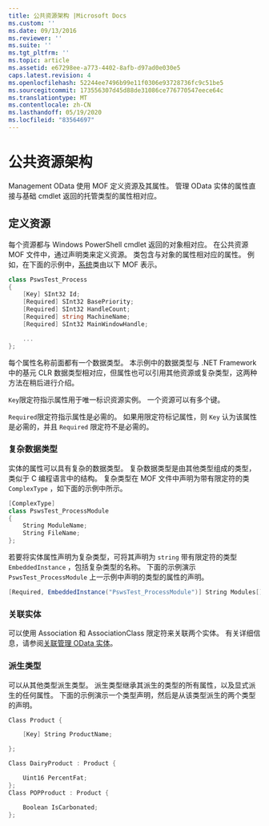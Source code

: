 ```yaml
---
title: 公共资源架构 |Microsoft Docs
ms.custom: ''
ms.date: 09/13/2016
ms.reviewer: ''
ms.suite: ''
ms.tgt_pltfrm: ''
ms.topic: article
ms.assetid: e67298ee-a773-4402-8afb-d97ad0e030e5
caps.latest.revision: 4
ms.openlocfilehash: 52244ee7496b99e11f0306e93728736fc9c51be5
ms.sourcegitcommit: 173556307d45d88de31086ce776770547eece64c
ms.translationtype: MT
ms.contentlocale: zh-CN
ms.lasthandoff: 05/19/2020
ms.locfileid: "83564697"
---
```

# <a name="public-resource-schema"></a>公共资源架构

Management OData 使用 MOF 定义资源及其属性。 管理 OData 实体的属性直接与基础 cmdlet 返回的托管类型的属性相对应。

## <a name="defining-a-resource"></a>定义资源

每个资源都与 Windows PowerShell cmdlet 返回的对象相对应。 在公共资源 MOF 文件中，通过声明类来定义资源。 类包含与对象的属性相对应的属性。 例如，在下面的示例中，[系统](/dotnet/api/System.Diagnostics.Process)类由以下 MOF 表示。

```csharp
class PswsTest_Process
{
    [Key] SInt32 Id;
    [Required] SInt32 BasePriority;
    [Required] SInt32 HandleCount;
    [Required] string MachineName;
    [Required] SInt32 MainWindowHandle;

    ...
};
```

每个属性名称前面都有一个数据类型。 本示例中的数据类型与 .NET Framework 中的基元 CLR 数据类型相对应，但属性也可以引用其他资源或复杂类型，这两种方法在稍后进行介绍。

`Key`限定符指示属性用于唯一标识资源实例。 一个资源可以有多个键。

`Required`限定符指示属性是必需的。 如果用限定符标记属性，则 `Key` 认为该属性是必需的，并且 `Required` 限定符不是必需的。

### <a name="complex-data-types"></a>复杂数据类型

实体的属性可以具有复杂的数据类型。 复杂数据类型是由其他类型组成的类型，类似于 C 编程语言中的结构。 复杂类型在 MOF 文件中声明为带有限定符的类 `ComplexType` ，如下面的示例中所示。

```csharp
[ComplexType]
class PswsTest_ProcessModule
{
    String ModuleName;
    String FileName;
};
```

若要将实体属性声明为复杂类型，可将其声明为 `string` 带有限定符的类型 `EmbeddedInstance` ，包括复杂类型的名称。 下面的示例演示 `PswsTest_ProcessModule` 上一示例中声明的类型的属性的声明。

```csharp
[Required, EmbeddedInstance("PswsTest_ProcessModule")] String Modules[];
```

### <a name="associating-entities"></a>关联实体

可以使用 Association 和 AssociationClass 限定符来关联两个实体。 有关详细信息，请参阅[关联管理 OData 实体](./associating-management-odata-entities.md)。

### <a name="derived-types"></a>派生类型

可以从其他类型派生类型。 派生类型继承其派生的类型的所有属性，以及显式派生的任何属性。 下面的示例演示一个类型声明，然后是从该类型派生的两个类型的声明。

```csharp
Class Product {

    [Key] String ProductName;

};

Class DairyProduct : Product {

    Uint16 PercentFat;
};
Class POPProduct : Product {

    Boolean IsCarbonated;
};
```
